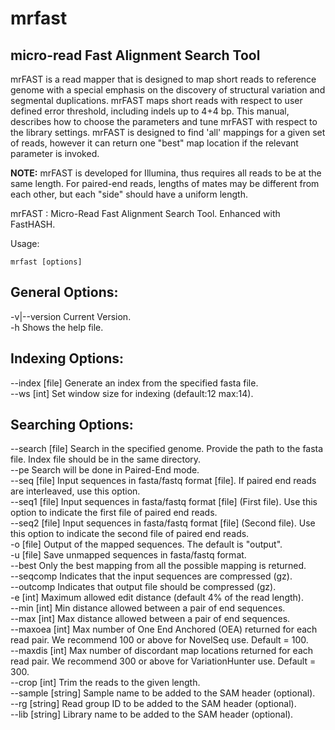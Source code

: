 # mrfast

## micro-read Fast Alignment Search Tool

mrFAST is a read mapper that is designed to map short reads to reference genome with a special emphasis on the discovery of structural variation and segmental duplications. mrFAST maps short reads with respect to user defined error threshold, including indels up to 4+4 bp. This manual, describes how to choose the parameters and tune mrFAST with respect to the library settings. mrFAST is designed to find 'all'  mappings for a given set of reads, however it can return one "best" map location if the relevant parameter is invoked.

**NOTE:** mrFAST is developed for Illumina, thus requires all reads to be at the same length. For paired-end reads, lengths of mates may be different from each other, but each "side" should have a uniform length.

mrFAST : Micro-Read Fast Alignment Search Tool. Enhanced with FastHASH.

Usage:

	mrfast [options]

## General Options:  
   -v|--version    Current Version.  
   -h    Shows the help file.  


## Indexing Options:
   --index [file]    Generate an index from the specified fasta file.   
   --ws [int]    Set window size for indexing (default:12 max:14).  


## Searching Options:
   --search [file]    Search in the specified genome. Provide the path to the fasta file. Index file should be in the same directory.  
   --pe    Search will be done in Paired-End mode.  
   --seq [file]    Input sequences in fasta/fastq format [file]. If paired end reads are interleaved, use this option.  
   --seq1 [file]    Input sequences in fasta/fastq format [file] (First file). Use this option to indicate the first file of paired end reads.   
   --seq2 [file]    Input sequences in fasta/fastq format [file] (Second file). Use this option to indicate the second file of paired end reads.    
   -o [file]    Output of the mapped sequences. The default is "output".  
   -u [file]    Save unmapped sequences in fasta/fastq format.  
   --best    Only the best mapping from all the possible mapping is returned.  
   --seqcomp    Indicates that the input sequences are compressed (gz).  
   --outcomp    Indicates that output file should be compressed (gz).  
   -e [int]    Maximum allowed edit distance (default 4% of the read length).  
   --min [int]    Min distance allowed between a pair of end sequences.  
   --max [int]    Max distance allowed between a pair of end sequences.  
   --maxoea [int]    Max number of One End Anchored (OEA) returned for each read pair. We recommend 100 or above for NovelSeq use. Default = 100.	
   --maxdis [int]    Max number of discordant map locations returned for each read pair. We recommend 300 or above for VariationHunter use. Default = 300.  
   --crop [int]    Trim the reads to the given length.  
   --sample [string]    Sample name to be added to the SAM header (optional).  
   --rg [string]    Read group ID to be added to the SAM header (optional).  
   --lib [string]    Library name to be added to the SAM header (optional).  


